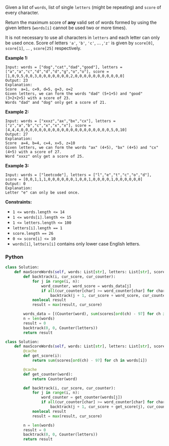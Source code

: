Given a list of  `words`, list of single `letters`  (might be repeating) and  `score` of every character.

Return the maximum score of  **any**  valid set of words formed by using the given letters (`words[i]`  cannot be used two or more times).

It is not necessary to use all characters in  `letters`  and each letter can only be used once. Score of letters `'a'`,  `'b'`,  `'c'`, ... ,`'z'`  is given by `score[0]`,  `score[1]`, ... ,  `score[25]`  respectively.

**Example 1:**
```
Input: words = ["dog","cat","dad","good"], letters = ["a","a","c","d","d","d","g","o","o"], score = [1,0,9,5,0,0,3,0,0,0,0,0,0,0,2,0,0,0,0,0,0,0,0,0,0,0]
Output: 23
Explanation:
Score  a=1, c=9, d=5, g=3, o=2
Given letters, we can form the words "dad" (5+1+5) and "good" (3+2+2+5) with a score of 23.
Words "dad" and "dog" only get a score of 21.
```

**Example 2:**
```
Input: words = ["xxxz","ax","bx","cx"], letters = ["z","a","b","c","x","x","x"], score = [4,4,4,0,0,0,0,0,0,0,0,0,0,0,0,0,0,0,0,0,0,0,0,5,0,10]
Output: 27
Explanation:
Score  a=4, b=4, c=4, x=5, z=10
Given letters, we can form the words "ax" (4+5), "bx" (4+5) and "cx" (4+5) with a score of 27.
Word "xxxz" only get a score of 25.
```

**Example 3:**
```
Input: words = ["leetcode"], letters = ["l","e","t","c","o","d"], score = [0,0,1,1,1,0,0,0,0,0,0,1,0,0,1,0,0,0,0,1,0,0,0,0,0,0]
Output: 0
Explanation:
Letter "e" can only be used once.
```

**Constraints:**

-   `1 <= words.length <= 14`
-   `1 <= words[i].length <= 15`
-   `1 <= letters.length <= 100`
-   `letters[i].length == 1`
-   `score.length == 26`
-   `0 <= score[i] <= 10`
-   `words[i]`,  `letters[i]` contains only lower case English letters.


### Python

```python
class Solution:
    def maxScoreWords(self, words: List[str], letters: List[str], scores: List[int]) -> int:
        def backtrack(i, cur_score, cur_counter):
            for j in range(i, n):
                word_counter, word_score = words_data[j]
                if all(cur_counter[char] >= word_counter[char] for char in word_counter):
                    backtrack(j + 1, cur_score + word_score, cur_counter - word_counter)
            nonlocal result
            result = max(result, cur_score)

        words_data = [(Counter(word), sum(scores[ord(ch) - 97] for ch in word)) for word in words]
        n = len(words)
        result = 0
        backtrack(0, 0, Counter(letters))
        return result
```

```python
class Solution:
    def maxScoreWords(self, words: List[str], letters: List[str], scores: List[int]) -> int:
        @cache
        def get_score(i):
            return sum(scores[ord(ch) - 97] for ch in words[i])

        @cache
        def get_counter(word):
            return Counter(word)

        def backtrack(i, cur_score, cur_counter):
            for j in range(i, n):
                word_counter = get_counter(words[j])
                if all(cur_counter[char] >= word_counter[char] for char in word_counter):
                    backtrack(j + 1, cur_score + get_score(j), cur_counter - word_counter)
            nonlocal result
            result = max(result, cur_score)

        n = len(words)
        result = 0
        backtrack(0, 0, Counter(letters))
        return result
```
